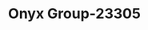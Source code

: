 ---
f_zip-code: 20706
f_state-code: MD
title: Onyx Group-23305
f_phone: 301-577-1053
f_city-only: Lanham
f_address: 4640 Forbes Blvd Lanham
f_location-unique-id: '23305'
slug: onyx-group-23305
updated-on: '2024-05-30T13:46:58.046Z'
created-on: '2024-05-30T13:36:59.803Z'
published-on: '2024-05-30T13:54:32.469Z'
f_city-state: cms/city/lanham-md.md
f_company: cms/company/onyx-group.md
f_state: cms/state/maryland.md
layout: '[payday-loan].html'
tags: payday-loan
---